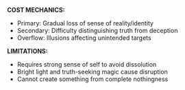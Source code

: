 **COST MECHANICS:**
- Primary: Gradual loss of sense of reality/identity
- Secondary: Difficulty distinguishing truth from deception
- Overflow: Illusions affecting unintended targets

**LIMITATIONS:**
- Requires strong sense of self to avoid dissolution
- Bright light and truth-seeking magic cause disruption
- Cannot create something from complete nothingness